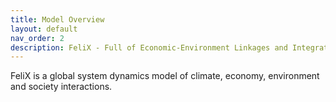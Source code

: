 ```yaml
---
title: Model Overview
layout: default
nav_order: 2
description: FeliX - Full of Economic-Environment Linkages and Integration dX/dt (FeliX)
---
```


FeliX is a global system dynamics model of climate, economy, environment and society interactions.
